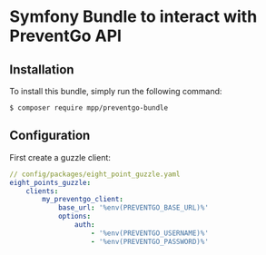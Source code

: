 # Symfony Bundle to interact with PreventGo API

## Installation

To install this bundle, simply run the following command:
```
$ composer require mpp/preventgo-bundle
```

## Configuration

First create a guzzle client:
```yaml
// config/packages/eight_point_guzzle.yaml
eight_points_guzzle:
    clients:
        my_preventgo_client:
            base_url: '%env(PREVENTGO_BASE_URL)%'
            options:
                auth:
                    - '%env(PREVENTGO_USERNAME)%'
                    - '%env(PREVENTGO_PASSWORD)%'
```